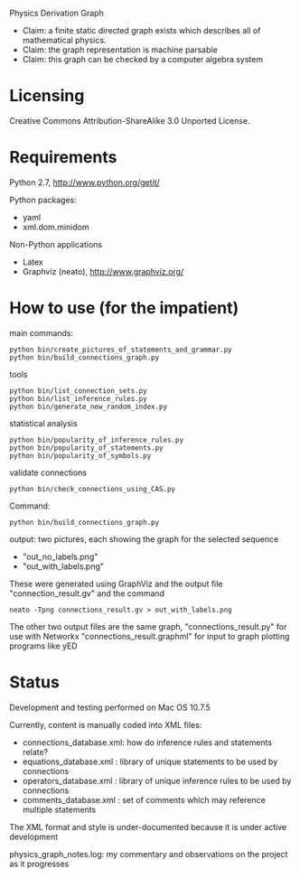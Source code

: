 
Physics Derivation Graph

* Claim: a finite static directed graph exists which describes all of mathematical physics. 
* Claim: the graph representation is machine parsable
* Claim: this graph can be checked by a computer algebra system

# Licensing
Creative Commons Attribution-ShareAlike 3.0 Unported License.

# Requirements

Python 2.7, http://www.python.org/getit/

Python packages: 
* yaml
* xml.dom.minidom

Non-Python applications
* Latex
* Graphviz (neato), http://www.graphviz.org/

# How to use (for the impatient)

main commands:

    python bin/create_pictures_of_statements_and_grammar.py
    python bin/build_connections_graph.py

tools

    python bin/list_connection_sets.py
    python bin/list_inference_rules.py
    python bin/generate_new_random_index.py

statistical analysis

    python bin/popularity_of_inference_rules.py
    python bin/popularity_of_statements.py
    python bin/popularity_of_symbols.py

validate connections

    python bin/check_connections_using_CAS.py



Command:

    python bin/build_connections_graph.py

output: two pictures, each showing the graph for the selected sequence
* "out_no_labels.png"
* "out_with_labels.png"

These were generated using GraphViz and the output file
"connection_result.gv"
and the command 

    neato -Tpng connections_result.gv > out_with_labels.png

The other two output files are the same graph,
"connections_result.py"
for use with Networkx
"connections_result.graphml"
for input to graph plotting programs like yED


# Status

Development and testing performed on Mac OS 10.7.5

Currently, content is manually coded into XML files:
* connections_database.xml: how do inference rules and statements relate?
* equations_database.xml  : library of unique statements to be used by connections
* operators_database.xml  : library of unique inference rules to be used by connections
* comments_database.xml   : set of comments which may reference multiple statements

The XML format and style is under-documented because it is under active development

physics_graph_notes.log: my commentary and observations on the project as it progresses

